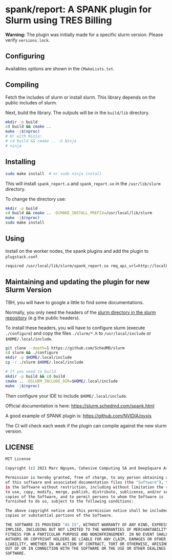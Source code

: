 # spank/report: A SPANK plugin for Slurm using TRES Billing

**Warning:** The plugin was initially made for a specific slurm version. Please verify `versions.lock`.

## Configuring

Availables options are shown in the `CMakeLists.txt`.

## Compiling

Fetch the includes of slurm or install slurm. This library depends on the public includes of slurm.

Next, build the library. The outputs will be in the `build/lib` directory.

```sh
mkdir -p build
cd build && cmake ..
make -j$(nproc)
# Or with Ninja:
# cd build && cmake .. -G Ninja
# ninja
```

## Installing

```sh
sudo make install  # or sudo ninja install
```

This will install `spank_report.a` and `spank_report.so` in the `/usr/lib/slurm` directory.

To change the directory use:

```sh
mkdir -p build
cd build && cmake .. -DCMAKE_INSTALL_PREFIX=/usr/local/lib/slurm
make -j$(nproc)
sudo make install
```

## Using

Install on the worker nodes, the spank plugins and add the plugin to `plugstack.conf`.

```sh
required /usr/local/lib/slurm/spank_report.so rmq_api_url=http://localhost:15672/api/exchanges/%2F/amq.default/publish username=guest password=guest routing_key=job_report
```

## Maintaining and updating the plugin for new Slurm Version

TBH, you will have to google a little to find some documentations.

Normally, you only need the headers of the [slurm directory in the slurm repository](https://github.com/SchedMD/slurm/tree/master/slurm) (e.g the public headers).

To install these headers, you will have to configure slurm (execute `./configure`) and copy the files `./slurm/*.h` to `/usr/local/include` or `$HOME/.local/include`.

```sh
git clone --depth=1 https://github.com/SchedMD/slurm
cd slurm && ./configure
mkdir -p $HOME/.local/include
cp -r ./slurm $HOME/.local/include

# If you need to build
mkdir -p build && cd build
cmake .. -DSLURM_INCLUDE_DIR=$HOME/.local/include
make -j$(nproc)
```

Then configure your IDE to include `$HOME/.local/include`.

Official documentation is here: https://slurm.schedmd.com/spank.html

A good example of SPANK plugin is: https://github.com/NVIDIA/pyxis

The CI will check each week if the plugin can compile against the new slurm version.

## LICENSE

```sh
MIT License

Copyright (c) 2021 Marc Nguyen, Cohesive Computing SA and DeepSquare Association

Permission is hereby granted, free of charge, to any person obtaining a copy
of this software and associated documentation files (the "Software"), to deal
in the Software without restriction, including without limitation the rights
to use, copy, modify, merge, publish, distribute, sublicense, and/or sell
copies of the Software, and to permit persons to whom the Software is
furnished to do so, subject to the following conditions:

The above copyright notice and this permission notice shall be included in all
copies or substantial portions of the Software.

THE SOFTWARE IS PROVIDED "AS IS", WITHOUT WARRANTY OF ANY KIND, EXPRESS OR
IMPLIED, INCLUDING BUT NOT LIMITED TO THE WARRANTIES OF MERCHANTABILITY,
FITNESS FOR A PARTICULAR PURPOSE AND NONINFRINGEMENT. IN NO EVENT SHALL THE
AUTHORS OR COPYRIGHT HOLDERS BE LIABLE FOR ANY CLAIM, DAMAGES OR OTHER
LIABILITY, WHETHER IN AN ACTION OF CONTRACT, TORT OR OTHERWISE, ARISING FROM,
OUT OF OR IN CONNECTION WITH THE SOFTWARE OR THE USE OR OTHER DEALINGS IN THE
SOFTWARE.

```
